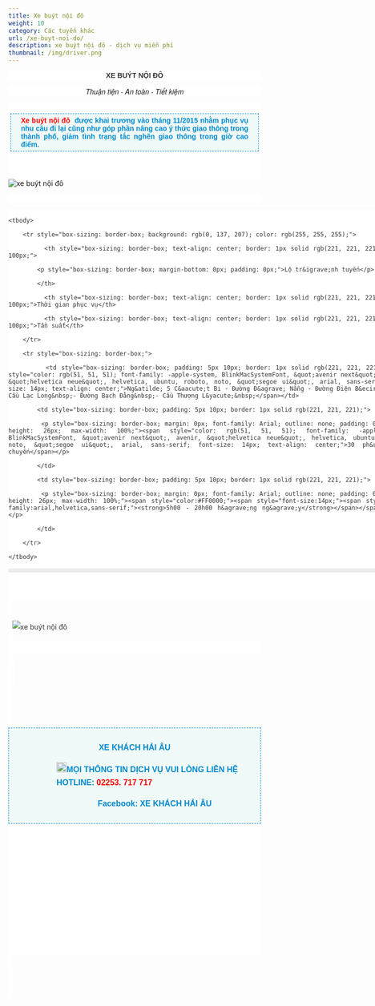 ```yaml
---
title: Xe buýt nội đô
weight: 10
category: Các tuyến khác
url: /xe-buyt-noi-do/
description: xe buýt nội đô - dịch vụ miễn phí
thumbnail: /img/driver.png
---
```

<p style="box-sizing: border-box; color: rgb(51, 51, 51); background-color: rgb(255, 255, 255); text-align: center;"><font face="arial, helvetica, sans-serif"><b>XE BU&Yacute;T NỘI Đ&Ocirc;</b></font></p>

<p style="box-sizing: border-box; font-size: 14px; background-color: rgb(255, 255, 255); text-align: center;"><font face="Helvetica Neue, Helvetica, Arial, sans-serif"><i>Thuận tiện - An to&agrave;n - Tiết kiệm</i></font></p>

<div class="itemContainer itemContainerLast" style="box-sizing: border-box; color: rgb(51, 51, 51); font-family: -apple-system, BlinkMacSystemFont, &quot;avenir next&quot;, avenir, &quot;helvetica neue&quot;, helvetica, ubuntu, roboto, noto, &quot;segoe ui&quot;, arial, sans-serif; font-size: 14px; text-align: justify; background: rgb(255, 255, 255); border: 0px; outline: 0px; vertical-align: baseline; margin: 0px; padding: 0px; float: left;">

<div class="catItemView groupLeading" style="box-sizing: border-box; border: 0px; outline: 0px; vertical-align: baseline; background-image: initial; background-position: initial; background-size: initial; background-repeat: initial; background-attachment: initial; background-origin: initial; background-clip: initial; margin: 0px; padding: 4px;">

<div class="catItemHeader" style="box-sizing: border-box; border: 0px; outline: 0px; vertical-align: baseline; background-image: initial; background-position: initial; background-size: initial; background-repeat: initial; background-attachment: initial; background-origin: initial; background-clip: initial; margin: 0px; padding: 0px;">

<p style="box-sizing: border-box; margin-top: 16px; margin-bottom: 20px; padding: 5px 20px; border: 1px dashed rgb(0, 137, 207); background: none 0px 0px repeat scroll rgb(240, 250, 248);"><span style="font-family: arial, helvetica, sans-serif;"><span style="font-weight: 700;"><font color="#ff0000">Xe bu&yacute;t nội đ&ocirc;</font></span><span style="color: rgb(0, 137, 207); font-weight: 700;">&nbsp;</span></span><span style="color: rgb(0, 137, 207); font-family: Arial; font-weight: 700;">&nbsp;được khai trương v&agrave;o th&aacute;ng 11/2015 nhằm phục vụ nhu cầu đi lại cũng như g&oacute;p phần n&acirc;ng cao &yacute; thức giao th&ocirc;ng trong th&agrave;nh phố, giảm t&igrave;nh trạng tắc nghẽn giao th&ocirc;ng trong giờ cao điểm.</span></p>

</div>

<p>&nbsp;</p>

</div>

</div>

</body>

</html>

![xe buýt nội đô](/img/xe-buýt-nội-đô.jpg)

<p style="box-sizing: border-box; color: rgb(51, 51, 51); background-color: rgb(255, 255, 255); text-align: center;">&nbsp;</p>

<div class="itemContainer itemContainerLast" style="box-sizing: border-box; color: rgb(51, 51, 51); font-family: -apple-system, BlinkMacSystemFont, &quot;avenir next&quot;, avenir, &quot;helvetica neue&quot;, helvetica, ubuntu, roboto, noto, &quot;segoe ui&quot;, arial, sans-serif; font-size: 14px; text-align: justify; background: rgb(255, 255, 255); border: 0px; outline: 0px; vertical-align: baseline; margin: 0px; padding: 0px; float: left;">

<table style="box-sizing: border-box; color: rgb(41, 43, 44); border: 4px solid rgb(236, 236, 236); font-family: arial; text-align: center; width: 800px;">

```
<tbody>

	<tr style="box-sizing: border-box; background: rgb(0, 137, 207); color: rgb(255, 255, 255);">

		<th style="box-sizing: border-box; text-align: center; border: 1px solid rgb(221, 221, 221); width: 100px;">

		<p style="box-sizing: border-box; margin-bottom: 0px; padding: 0px;">Lộ tr&igrave;nh tuyến</p>

		</th>

		<th style="box-sizing: border-box; text-align: center; border: 1px solid rgb(221, 221, 221); width: 100px;">Thời gian phục vụ</th>

		<th style="box-sizing: border-box; text-align: center; border: 1px solid rgb(221, 221, 221); width: 100px;">Tần suất</th>

	</tr>

	<tr style="box-sizing: border-box;">

		<td style="box-sizing: border-box; padding: 5px 10px; border: 1px solid rgb(221, 221, 221);"><span style="color: rgb(51, 51, 51); font-family: -apple-system, BlinkMacSystemFont, &quot;avenir next&quot;, avenir, &quot;helvetica neue&quot;, helvetica, ubuntu, roboto, noto, &quot;segoe ui&quot;, arial, sans-serif; font-size: 14px; text-align: center;">Ng&atilde; 5 C&aacute;t Bi - Đường Đ&agrave; Nẵng - Đường Điện B&ecirc;n Phủ - Cầu Lạc Long&nbsp;- Đường Bạch Đằng&nbsp;- Cầu Thượng L&yacute;&nbsp;</span></td>

		<td style="box-sizing: border-box; padding: 5px 10px; border: 1px solid rgb(221, 221, 221);">

		<p style="box-sizing: border-box; margin: 0px; font-family: Arial; outline: none; padding: 0px; line-height: 26px; max-width: 100%;"><span style="color: rgb(51, 51, 51); font-family: -apple-system, BlinkMacSystemFont, &quot;avenir next&quot;, avenir, &quot;helvetica neue&quot;, helvetica, ubuntu, roboto, noto, &quot;segoe ui&quot;, arial, sans-serif; font-size: 14px; text-align: center;">30 ph&uacute;t/1 chuyến</span></p>

		</td>

		<td style="box-sizing: border-box; padding: 5px 10px; border: 1px solid rgb(221, 221, 221);">

		<p style="box-sizing: border-box; margin: 0px; font-family: Arial; outline: none; padding: 0px; line-height: 26px; max-width: 100%;"><span style="color:#FF0000;"><span style="font-size:14px;"><span style="font-family:arial,helvetica,sans-serif;"><strong>5h00 - 20h00 h&agrave;ng ng&agrave;y</strong></span></span></span></p>

		</td>

	</tr>

</tbody>
```

</table>

<div style="box-sizing: border-box; font-family: &quot;Helvetica Neue&quot;, Helvetica, Arial, sans-serif;">&nbsp;</div>

<div style="box-sizing: border-box; font-family: &quot;Helvetica Neue&quot;, Helvetica, Arial, sans-serif;">&nbsp;</div>

</div>

<div id="itemListPrimary" style="box-sizing: border-box; color: rgb(51, 51, 51); font-family: -apple-system, BlinkMacSystemFont, &quot;avenir next&quot;, avenir, &quot;helvetica neue&quot;, helvetica, ubuntu, roboto, noto, &quot;segoe ui&quot;, arial, sans-serif; font-size: 14px; text-align: justify; outline: 0px; line-height: 26px; max-width: 100%; background-image: initial; background-position: initial; background-size: initial; background-repeat: initial; background-attachment: initial; background-origin: initial; background-clip: initial; border: 0px; vertical-align: baseline; margin: 0px; padding: 0px;">

<div class="itemContainer itemContainerLast" style="box-sizing: border-box; color: rgb(51, 51, 51); font-family: -apple-system, BlinkMacSystemFont, &quot;avenir next&quot;, avenir, &quot;helvetica neue&quot;, helvetica, ubuntu, roboto, noto, &quot;segoe ui&quot;, arial, sans-serif; font-size: 14px; text-align: justify; background: rgb(255, 255, 255); border: 0px; outline: 0px; vertical-align: baseline; margin: 0px; padding: 0px; float: left;">

<div style="box-sizing: border-box; font-family: &quot;Helvetica Neue&quot;, Helvetica, Arial, sans-serif; text-align: center;">

<div style="box-sizing: border-box; font-family: -apple-system, BlinkMacSystemFont, &quot;avenir next&quot;, avenir, &quot;helvetica neue&quot;, helvetica, ubuntu, roboto, noto, &quot;segoe ui&quot;, arial, sans-serif;">

<p style="box-sizing: border-box;">&nbsp;</p>

<p style="box-sizing: border-box;">&nbsp;</p>

</div>

<p style="box-sizing: border-box;">&nbsp;</p>

<p style="box-sizing: border-box;">&nbsp;</p>

</div>

<p style="box-sizing: border-box;">&nbsp;</p>

<p style="box-sizing: border-box;">&nbsp;</p>

</div>

<p style="box-sizing: border-box; color: rgb(51, 51, 51); font-family: -apple-system, BlinkMacSystemFont, &quot;avenir next&quot;, avenir, &quot;helvetica neue&quot;, helvetica, ubuntu, roboto, noto, &quot;segoe ui&quot;, arial, sans-serif; font-size: 14px; text-align: justify;">&nbsp;</p>

<div class="itemContainer itemContainerLast" style="box-sizing: border-box; color: rgb(51, 51, 51); font-family: -apple-system, BlinkMacSystemFont, &quot;avenir next&quot;, avenir, &quot;helvetica neue&quot;, helvetica, ubuntu, roboto, noto, &quot;segoe ui&quot;, arial, sans-serif; font-size: 14px; text-align: justify; background: rgb(255, 255, 255); border: 0px; outline: 0px; vertical-align: baseline; margin: 0px; padding: 0px; float: left;">

<div style="box-sizing: border-box; font-family: &quot;Helvetica Neue&quot;, Helvetica, Arial, sans-serif; text-align: center;">

<div style="box-sizing: border-box; color: rgb(35, 31, 32); font-family: Arial; outline: none; line-height: 26px; max-width: 100%; text-align: justify;">

<div style="box-sizing: border-box; outline: none; line-height: 26px; max-width: 100%;">

<div id="itemListLeading" style="box-sizing: border-box; color: rgb(51, 51, 51); font-family: sans-serif, Arial, Verdana, &quot;Trebuchet MS&quot;; font-size: 13px; border: 0px; outline: 0px; vertical-align: baseline; background-image: initial; background-position: initial; background-size: initial; background-repeat: initial; background-attachment: initial; background-origin: initial; background-clip: initial; margin: 0px; padding: 0px;">

<p style="box-sizing: border-box;">&nbsp;</p>

<p style="box-sizing: border-box;">&nbsp;</p>

</div>

</div>

</div>

</div>

</div>



![xe buýt nội đô](/img/xe-buýt.png)

<p style="box-sizing: border-box; color: rgb(51, 51, 51); background-color: rgb(255, 255, 255); text-align: center;">&nbsp;</p>

<div class="itemContainer itemContainerLast" style="box-sizing: border-box; color: rgb(51, 51, 51); font-family: -apple-system, BlinkMacSystemFont, &quot;avenir next&quot;, avenir, &quot;helvetica neue&quot;, helvetica, ubuntu, roboto, noto, &quot;segoe ui&quot;, arial, sans-serif; font-size: 14px; text-align: justify; background: rgb(255, 255, 255); border: 0px; outline: 0px; vertical-align: baseline; margin: 0px; padding: 0px; float: left;">

<div style="box-sizing: border-box; font-family: &quot;Helvetica Neue&quot;, Helvetica, Arial, sans-serif;">&nbsp;</div>

<div style="box-sizing: border-box; font-family: &quot;Helvetica Neue&quot;, Helvetica, Arial, sans-serif;">&nbsp;</div>

</div>

<div id="itemListPrimary" style="box-sizing: border-box; color: rgb(51, 51, 51); font-family: -apple-system, BlinkMacSystemFont, &quot;avenir next&quot;, avenir, &quot;helvetica neue&quot;, helvetica, ubuntu, roboto, noto, &quot;segoe ui&quot;, arial, sans-serif; font-size: 14px; text-align: justify; outline: 0px; line-height: 26px; max-width: 100%; background-image: initial; background-position: initial; background-size: initial; background-repeat: initial; background-attachment: initial; background-origin: initial; background-clip: initial; border: 0px; vertical-align: baseline; margin: 0px; padding: 0px;">

<p style="box-sizing: border-box; color: rgb(35, 31, 32); font-family: Arial; outline: none; margin-bottom: 0px; margin-left: 80px; padding: 0px; line-height: 26px; max-width: 100%;">&nbsp;</p>

<div class="itemContainer itemContainerLast" style="box-sizing: border-box; color: rgb(51, 51, 51); font-family: -apple-system, BlinkMacSystemFont, &quot;avenir next&quot;, avenir, &quot;helvetica neue&quot;, helvetica, ubuntu, roboto, noto, &quot;segoe ui&quot;, arial, sans-serif; font-size: 14px; text-align: justify; background: rgb(255, 255, 255); border: 0px; outline: 0px; vertical-align: baseline; margin: 0px; padding: 0px; float: left;">

<div style="box-sizing: border-box; font-family: &quot;Helvetica Neue&quot;, Helvetica, Arial, sans-serif; text-align: center;">

<div style="box-sizing: border-box; font-family: -apple-system, BlinkMacSystemFont, &quot;avenir next&quot;, avenir, &quot;helvetica neue&quot;, helvetica, ubuntu, roboto, noto, &quot;segoe ui&quot;, arial, sans-serif;">

<div style="box-sizing: border-box; font-family: arial; border: 1px dashed rgb(0, 137, 207); padding: 10px 15px; margin-bottom: 20px; background: rgb(240, 250, 248);">

<p style="box-sizing: border-box; font-size: 16px;"><span style="font-size:16px;"><span style="font-family:arial,helvetica,sans-serif;"><span style="color: rgb(0, 137, 207);"><span style="font-weight: bolder;">XE KH&Aacute;CH HẢI &Acirc;U</span></span></span></span></p>

<p style="box-sizing: border-box; font-size: 16px; text-align: left; margin-left: 80px;"><span style="font-size:16px;"><span style="font-family:arial,helvetica,sans-serif;"><strong><span style="color: rgb(0, 137, 207);"><img alt="" height="20" src="https://xehaiau.netlify.com/pictures/picfullsizes/2018/01/02/blue%20arrow(1).png" style="border-style: none; max-width: 100%;" width="20" />MỌI TH&Ocirc;NG TIN DỊCH VỤ VUI L&Ograve;NG LI&Ecirc;N HỆ HOTLINE: </span><span style="color:#FF0000;">02253. 717 717</span></strong></span></span></p>

<p style="box-sizing: border-box; font-size: 16px; margin-left: 80px;"><span style="font-size:16px;"><span style="font-family:arial,helvetica,sans-serif;"><span style="font-weight: bolder;"><font color="#0089cf">Facebook: XE KH&Aacute;CH HẢI &Acirc;U</font></span></span></span></p>

</div>

<p style="box-sizing: border-box;">&nbsp;</p>

<p style="box-sizing: border-box;">&nbsp;</p>

</div>

<p style="box-sizing: border-box;">&nbsp;</p>

<p style="box-sizing: border-box;">&nbsp;</p>

</div>

<p style="box-sizing: border-box;">&nbsp;</p>

<p style="box-sizing: border-box;">&nbsp;</p>

</div>

<p style="box-sizing: border-box; color: rgb(51, 51, 51); font-family: -apple-system, BlinkMacSystemFont, &quot;avenir next&quot;, avenir, &quot;helvetica neue&quot;, helvetica, ubuntu, roboto, noto, &quot;segoe ui&quot;, arial, sans-serif; font-size: 14px; text-align: justify;">&nbsp;</p>

<div class="itemContainer itemContainerLast" style="box-sizing: border-box; color: rgb(51, 51, 51); font-family: -apple-system, BlinkMacSystemFont, &quot;avenir next&quot;, avenir, &quot;helvetica neue&quot;, helvetica, ubuntu, roboto, noto, &quot;segoe ui&quot;, arial, sans-serif; font-size: 14px; text-align: justify; background: rgb(255, 255, 255); border: 0px; outline: 0px; vertical-align: baseline; margin: 0px; padding: 0px; float: left;">

<div style="box-sizing: border-box; font-family: &quot;Helvetica Neue&quot;, Helvetica, Arial, sans-serif; text-align: center;">

<div style="box-sizing: border-box; color: rgb(35, 31, 32); font-family: Arial; outline: none; line-height: 26px; max-width: 100%; text-align: justify;">

<div style="box-sizing: border-box; outline: none; line-height: 26px; max-width: 100%;">

<div id="itemListLeading" style="box-sizing: border-box; color: rgb(51, 51, 51); font-family: sans-serif, Arial, Verdana, &quot;Trebuchet MS&quot;; font-size: 13px; border: 0px; outline: 0px; vertical-align: baseline; background-image: initial; background-position: initial; background-size: initial; background-repeat: initial; background-attachment: initial; background-origin: initial; background-clip: initial; margin: 0px; padding: 0px;">

<p style="box-sizing: border-box;">&nbsp;</p>

<p style="box-sizing: border-box;">&nbsp;</p>

</div>

</div>

</div>

</div>

</div>

<p style="box-sizing: border-box; color: rgb(35, 31, 32); font-family: Arial; outline: none; margin-bottom: 0px; margin-left: 80px; padding: 0px; line-height: 26px; max-width: 100%;"><span style="color: rgb(29, 33, 41); font-family: Helvetica, Arial, sans-serif;">&nbsp; &nbsp; &nbsp; &nbsp; &nbsp; &nbsp; &nbsp; &nbsp; &nbsp; &nbsp; &nbsp; &nbsp; &nbsp; &nbsp;&nbsp;​&nbsp; &nbsp; &nbsp;&nbsp;&nbsp;&nbsp;&nbsp;</span></p>

<p style="box-sizing: border-box; color: rgb(35, 31, 32); font-family: Arial; outline: none; margin-bottom: 0px; margin-left: 80px; padding: 0px; line-height: 26px; max-width: 100%;">&nbsp;</p>

</div>

<div class="itemContainer itemContainerLast" style="box-sizing: border-box; color: rgb(51, 51, 51); font-family: -apple-system, BlinkMacSystemFont, &quot;avenir next&quot;, avenir, &quot;helvetica neue&quot;, helvetica, ubuntu, roboto, noto, &quot;segoe ui&quot;, arial, sans-serif; font-size: 14px; text-align: justify; background: rgb(255, 255, 255); border: 0px; outline: 0px; vertical-align: baseline; margin: 0px; padding: 0px; float: left;">

<div style="box-sizing: border-box; font-family: &quot;Helvetica Neue&quot;, Helvetica, Arial, sans-serif; text-align: center;">

<div style="box-sizing: border-box; color: rgb(35, 31, 32); font-family: Arial; outline: none; line-height: 26px; max-width: 100%; text-align: justify;">

<div style="box-sizing: border-box; outline: none; line-height: 26px; max-width: 100%;">

<div id="itemListLeading" style="box-sizing: border-box; color: rgb(51, 51, 51); font-family: sans-serif, Arial, Verdana, &quot;Trebuchet MS&quot;; font-size: 13px; border: 0px; outline: 0px; vertical-align: baseline; background-image: initial; background-position: initial; background-size: initial; background-repeat: initial; background-attachment: initial; background-origin: initial; background-clip: initial; margin: 0px; padding: 0px;">

<p style="box-sizing: border-box;">&nbsp;</p>

</div>

</div>

</div>

</div>

</div>

<div id="itemListPrimary" style="outline: 0px; font-size: 14px; line-height: 26px; max-width: 100%; background-image: initial; background-position: initial; background-size: initial; background-repeat: initial; background-attachment: initial; background-origin: initial; background-clip: initial; border: 0px; vertical-align: baseline; margin: 0px; padding: 0px;">

<div class="itemContainer itemContainerLast" style="outline: 0px; line-height: 26px; max-width: 100%; background-image: initial; background-position: initial; background-size: initial; background-repeat: initial; background-attachment: initial; background-origin: initial; background-clip: initial; border: 0px; vertical-align: baseline; margin: 0px; padding: 0px; float: left;">

<div class="catItemView groupPrimary" style="outline: 0px; line-height: 26px; max-width: 100%; background-image: initial; background-position: initial; background-size: initial; background-repeat: initial; background-attachment: initial; background-origin: initial; background-clip: initial; border: 0px; vertical-align: baseline; margin: 0px; padding: 4px;">

<div style="color: rgb(35, 31, 32); font-family: Arial; outline: none; line-height: 26px; max-width: 100%; text-align: center;">&nbsp;</div>

<p style="color: rgb(35, 31, 32); font-family: Arial; outline: none; margin-bottom: 0px; margin-left: 80px; padding: 0px; line-height: 26px; max-width: 100%;"><span style="color: rgb(29, 33, 41); font-family: Helvetica, Arial, sans-serif; font-size: 14px;">&nbsp; &nbsp; &nbsp; &nbsp; &nbsp; &nbsp; &nbsp; &nbsp; &nbsp; &nbsp; &nbsp; &nbsp; &nbsp; &nbsp;&nbsp;​&nbsp; &nbsp; &nbsp;&nbsp;&nbsp;&nbsp;&nbsp;</span></p>

<p style="color: rgb(35, 31, 32); font-family: Arial; outline: none; margin-bottom: 0px; margin-left: 80px; padding: 0px; line-height: 26px; max-width: 100%;">&nbsp;</p>

</div>

</div>

</div>

</body>

</html>
